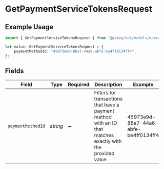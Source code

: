 # GetPaymentServiceTokensRequest

## Example Usage

```typescript
import { GetPaymentServiceTokensRequest } from "@gr4vy/sdk/models/operations";

let value: GetPaymentServiceTokensRequest = {
    paymentMethodId: "46973e9d-88a7-44a6-abfe-be4ff0134ff4",
};
```

## Fields

| Field                                                                                                        | Type                                                                                                         | Required                                                                                                     | Description                                                                                                  | Example                                                                                                      |
| ------------------------------------------------------------------------------------------------------------ | ------------------------------------------------------------------------------------------------------------ | ------------------------------------------------------------------------------------------------------------ | ------------------------------------------------------------------------------------------------------------ | ------------------------------------------------------------------------------------------------------------ |
| `paymentMethodId`                                                                                            | *string*                                                                                                     | :heavy_minus_sign:                                                                                           | Filters for transactions that have a payment method with an ID that matches exactly with the provided value. | 46973e9d-88a7-44a6-abfe-be4ff0134ff4                                                                         |